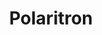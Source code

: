 ---
layout: showcase
title: "Polaritron"
flash: http://leongotgame.itch.io/polaritron
windows: http://leongotgame.itch.io/polaritron
android: https://play.google.com/store/apps/details?id=com.leongame.polaritron
linux: http://leongotgame.itch.io/polaritron
website: http://leongotgame.itch.io/polaritron
---